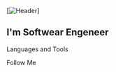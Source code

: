 [![Header](https://github.com/Olya-Komsa/olyakomsa/blob/main/Assets/IMG_7027.JPC)]

## I'm Softwear Engeneer

Languages and Tools

Follow Me